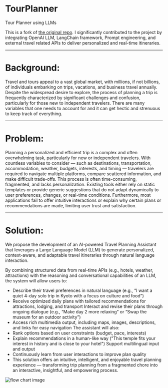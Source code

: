 # TourPlanner
Tour Planner using LLMs

This is a fork of [the original repo](https://github.com/TechX-Resources/TourPlanner).
I significantly contributed to the project by integrating OpenAI LLM, LangChain framework, Prompt engineering, and external travel related APIs to deliver personalized and real-time itineraries.

---
# Background:
Travel and tours appeal to a vast global market, with millions, if not billions, of individuals embarking on trips, vacations, and business travel annually. Despite the widespread desire to explore, the process of planning a trip is frequently characterized by significant challenges and confusion, particularly for those new to independent travelers. There are many variables that one needs to account for and it can get hectic and strenuous to keep track of everything.

---
# Problem:
Planning a personalized and efficient trip is a complex and often overwhelming task, particularly for new or independent travelers. With countless variables to consider — such as destinations, transportation, accommodation, weather, budgets, interests, and timing — travelers are required to navigate multiple platforms, compare scattered information, and make difficult trade-offs.
This process is often time-consuming, fragmented, and lacks personalization. Existing tools either rely on static templates or provide generic suggestions that do not adapt dynamically to user preferences, changes, or real-time conditions. Furthermore, most applications fail to offer intuitive interactions or explain why certain plans or recommendations are made, limiting user trust and satisfaction.

---
# Solution:
We propose the development of an AI-powered Travel Planning Assistant that leverages a Large Language Model (LLM) to generate personalized, context-aware, and adaptable travel itineraries through natural language interaction.

By combining structured data from real-time APIs (e.g., hotels, weather, attractions) with the reasoning and conversational capabilities of an LLM, the system will allow users to:
- Describe their travel preferences in natural language (e.g., “I want a quiet 4-day solo trip in Kyoto with a focus on culture and food”)
- Receive optimized daily plans with tailored recommendations for attractions, lodging, and transport
Interact and revise their plans through ongoing dialogue (e.g., “Make day 2 more relaxing” or “Swap the museum for an outdoor activity”)
- Access rich multimedia output, including maps, images, descriptions, and links for easy navigation
The assistant will also:
- Rank options based on user constraints (budget, pace, interests)
- Explain recommendations in a human-like way ("This temple fits your interest in history and is close to your hotel")
Support multilingual input and output
- Continuously learn from user interactions to improve plan quality
- This solution offers an intuitive, intelligent, and enjoyable travel planning experience — transforming trip planning from a fragmented chore into an interactive, insightful, and empowering process.

![flow chart image](images/tourplanner_flowchart.png)

